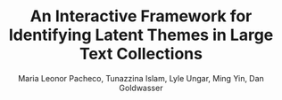 ---
paperId: 9
author: Maria Leonor Pacheco, Tunazzina Islam, Lyle Ungar, Ming Yin, Dan Goldwasser
publicationauthor: Pacheco, M. L. et al.
title: An Interactive Framework for Identifying Latent Themes in Large Text Collections
pdf: 9_CameraReady.pdf
poster: 9_CameraReady_poster.pdf
alt: --
type: Oral
topic: 
subtopic: 
link: https://research.latinxinai.org/papers/neurips/2022/pdf/9_CameraReady.pdf
conference: neurips
year: 2022
tags: neurips-2022-op
location: New Orleans, USA
---